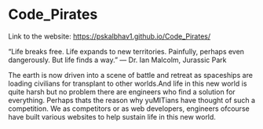 # Code_Pirates

Link to the website: https://pskalbhav1.github.io/Code_Pirates/


“Life breaks free. Life expands to new territories. Painfully, perhaps even dangerously. But life finds a way.”
― Dr. Ian Malcolm, Jurassic Park

The earth is now driven into a scene of battle and retreat as spaceships are loading civilians for transplant to other worlds.And life in this new world is quite harsh but no problem there are engineers who find a solution for everything. Perhaps thats the reason why yuMITians have thought of such a competition. We as competitors or as web developers, engineers ofcourse have built various websites to help sustain life in this new world.
